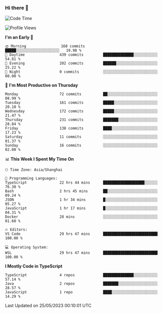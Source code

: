 ### Hi there 👋

<!--
**waynelwz/waynelwz** is a ✨ _special_ ✨ repository because its `README.md` (this file) appears on your GitHub profile.

Here are some ideas to get you started:

- 🔭 I’m currently working on ...
- 🌱 I’m currently learning ...
- 👯 I’m looking to collaborate on ...
- 🤔 I’m looking for help with ...
- 💬 Ask me about ...
- 📫 How to reach me: ...
- 😄 Pronouns: ...
- ⚡ Fun fact: ...
-->

<!--START_SECTION:waka-->
![Code Time](http://img.shields.io/badge/Code%20Time-1%2C455%20hrs%2015%20mins-blue)

![Profile Views](http://img.shields.io/badge/Profile%20Views-0-blue)

**I'm an Early 🐤** 

```text
🌞 Morning                160 commits         █████░░░░░░░░░░░░░░░░░░░░   19.98 % 
🌆 Daytime                439 commits         ██████████████░░░░░░░░░░░   54.81 % 
🌃 Evening                202 commits         ██████░░░░░░░░░░░░░░░░░░░   25.22 % 
🌙 Night                  0 commits           ░░░░░░░░░░░░░░░░░░░░░░░░░   00.00 % 
```
📅 **I'm Most Productive on Thursday** 

```text
Monday                   72 commits          ██░░░░░░░░░░░░░░░░░░░░░░░   08.99 % 
Tuesday                  161 commits         █████░░░░░░░░░░░░░░░░░░░░   20.10 % 
Wednesday                172 commits         █████░░░░░░░░░░░░░░░░░░░░   21.47 % 
Thursday                 231 commits         ███████░░░░░░░░░░░░░░░░░░   28.84 % 
Friday                   138 commits         ████░░░░░░░░░░░░░░░░░░░░░   17.23 % 
Saturday                 11 commits          ░░░░░░░░░░░░░░░░░░░░░░░░░   01.37 % 
Sunday                   16 commits          ░░░░░░░░░░░░░░░░░░░░░░░░░   02.00 % 
```


📊 **This Week I Spent My Time On** 

```text
🕑︎ Time Zone: Asia/Shanghai

💬 Programming Languages: 
TypeScript               22 hrs 44 mins      ███████████████████░░░░░░   76.30 % 
Bash                     2 hrs 45 mins       ██░░░░░░░░░░░░░░░░░░░░░░░   09.24 % 
JSON                     1 hr 34 mins        █░░░░░░░░░░░░░░░░░░░░░░░░   05.27 % 
JavaScript               1 hr 17 mins        █░░░░░░░░░░░░░░░░░░░░░░░░   04.31 % 
Docker                   28 mins             ░░░░░░░░░░░░░░░░░░░░░░░░░   01.60 % 

🔥 Editors: 
VS Code                  29 hrs 47 mins      █████████████████████████   100.00 % 

💻 Operating System: 
WSL                      29 hrs 47 mins      █████████████████████████   100.00 % 
```

**I Mostly Code in TypeScript** 

```text
TypeScript               4 repos             ██████████████░░░░░░░░░░░   57.14 % 
Java                     2 repos             ███████░░░░░░░░░░░░░░░░░░   28.57 % 
JavaScript               1 repo              ████░░░░░░░░░░░░░░░░░░░░░   14.29 % 
```




 Last Updated on 25/05/2023 00:10:01 UTC
<!--END_SECTION:waka-->

